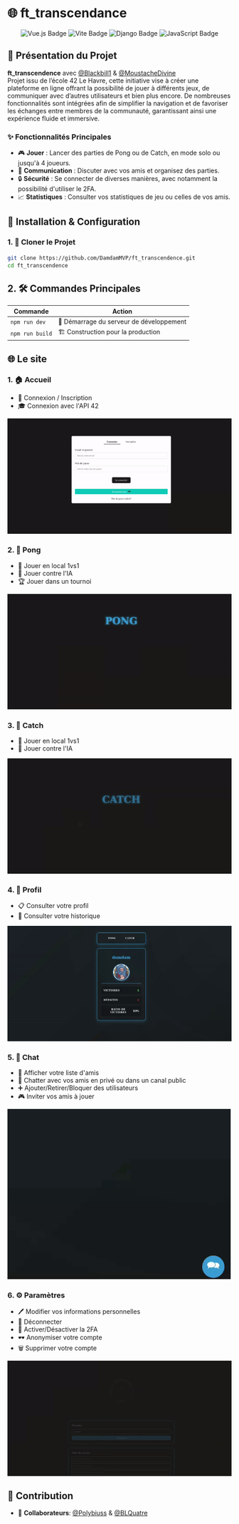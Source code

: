 # 🌐 ft_transcendance

<div align="center">
  <img src="https://img.shields.io/badge/Vue.js-35495E?style=for-the-badge&logo=vue.js&logoColor=4FC08D" alt="Vue.js Badge">
  <img src="https://img.shields.io/badge/Vite-646CFF?style=for-the-badge&logo=vite&logoColor=white" alt="Vite Badge">
  <img src="https://img.shields.io/badge/Django-092E20?style=for-the-badge&logo=django&logoColor=white" alt="Django Badge">
  <img src="https://img.shields.io/badge/JavaScript-F7DF1E?style=for-the-badge&logo=javascript&logoColor=black" alt="JavaScript Badge">
</div>

## 🚀 Présentation du Projet

**ft_transcendence** avec [@Blackbill1](https://github.com/Blackbill1) & [@MoustacheDivine](https://github.com/MoustacheDivine)  
Projet issu de l’école 42 Le Havre, cette initiative vise à créer une plateforme en ligne offrant la possibilité de jouer à différents jeux, de communiquer avec d’autres utilisateurs et bien plus encore. De nombreuses fonctionnalités sont intégrées afin de simplifier la navigation et de favoriser les échanges entre membres de la communauté, garantissant ainsi une expérience fluide et immersive.

### ✨ Fonctionnalités Principales

- 🎮 **Jouer** : Lancer des parties de Pong ou de Catch, en mode solo ou jusqu'à 4 joueurs.
- 💬 **Communication** : Discuter avec vos amis et organisez des parties.
- 🔒 **Sécurité** : Se connecter de diverses manières, avec notamment la possibilité d'utiliser le 2FA.
- 📈 **Statistiques** : Consulter vos statistiques de jeu ou celles de vos amis.

## 🔧 Installation & Configuration

### 1. 🚀 Cloner le Projet

```bash
git clone https://github.com/DamdamMVP/ft_transcendence.git
cd ft_transcendence
```

## 2. 🛠️ Commandes Principales

| Commande        | Action                                   |
| --------------- | ---------------------------------------- |
| `npm run dev`   | 🚀 Démarrage du serveur de développement |
| `npm run build` | 🏗 Construction pour la production       |

## 🌐 Le site

### 1. 🏠 Accueil

- 🔑 Connexion / Inscription
- 🎓 Connexion avec l'API 42

![Affichage du login](readme/login.gif)

### 2. 🏓 Pong

- 👥 Jouer en local 1vs1
- 🤖 Jouer contre l'IA
- 🏆 Jouer dans un tournoi

![Affichage du pong](readme/pong.gif)

### 3. 🎯 Catch

- 👥 Jouer en local 1vs1
- 🤖 Jouer contre l'IA

![Affichage du catch](readme/catch.gif)

### 4. 👤 Profil

- 📋 Consulter votre profil
- 📜 Consulter votre historique

![Affichage du profil](readme/profil.gif)

### 5. 💬 Chat

- 👥 Afficher votre liste d'amis
- 💬 Chatter avec vos amis en privé ou dans un canal public
- ➕ Ajouter/Retirer/Bloquer des utilisateurs
- 🎮 Inviter vos amis à jouer

![Affichage du chat](readme/chat.gif)

### 6. ⚙️ Paramètres

- 🖊️ Modifier vos informations personnelles
- 🚪 Déconnecter
- 🔐 Activer/Désactiver la 2FA
- 🕶️ Anonymiser votre compte
- 🗑️ Supprimer votre compte

![Affichage des paramètres](readme/settings.gif)

## 🤝 Contribution

- 👤 **Collaborateurs**: [@Polybiuss](https://github.com/Polybiuss) & [@BLQuatre](https://github.com/BLQuatre)
